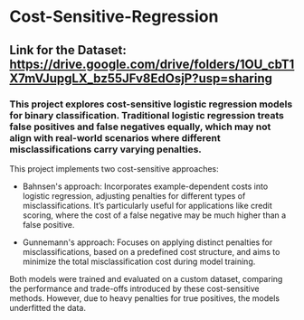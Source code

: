 # Cost-Sensitive-Regression

## Link for the Dataset: https://drive.google.com/drive/folders/1OU_cbT1X7mVJupgLX_bz55JFv8EdOsjP?usp=sharing

### This project explores cost-sensitive logistic regression models for binary classification. Traditional logistic regression treats false positives and false negatives equally, which may not align with real-world scenarios where different misclassifications carry varying penalties. 

This project implements two cost-sensitive approaches:

* Bahnsen's approach: Incorporates example-dependent costs into logistic regression, adjusting penalties for different types of misclassifications. It’s particularly useful for applications like credit scoring, where the cost of a false negative may be much higher than a false positive.

* Gunnemann's approach: Focuses on applying distinct penalties for misclassifications, based on a predefined cost structure, and aims to minimize the total misclassification cost during model training.

Both models were trained and evaluated on a custom dataset, comparing the performance and trade-offs introduced by these cost-sensitive methods. However, due to heavy penalties for true positives, the models underfitted the data.
